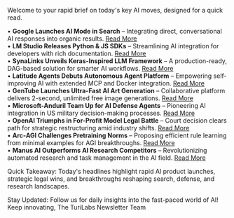 Welcome to your rapid brief on today's key AI moves, designed for a quick read.

• **Google Launches AI Mode in Search** – Integrating direct, conversational AI responses into organic results. [Read More](https://blog.google/products/search/ai-mode-search/)  
• **LM Studio Releases Python & JS SDKs** – Streamlining AI integration for developers with rich documentation. [Read More](https://lmstudio.ai/blog/introducing-lmstudio-sdk)  
• **SynaLinks Unveils Keras-Inspired LLM Framework** – A production-ready, DAG-based solution for smarter AI workflows. [Read More](https://github.com/SynaLinks/synalinks)  
• **Latitude Agents Debuts Autonomous Agent Platform** – Empowering self-improving AI with extended MCP and Docker integration. [Read More](https://latitude.so/agents)  
• **GenTube Launches Ultra-Fast AI Art Generation** – Collaborative platform delivers 2-second, unlimited free image generations. [Read More](https://www.gentube.app/?_cid=np)  
• **Microsoft-Anduril Team Up for AI Defense Agents** – Pioneering AI integration in US military decision-making processes. [Read More](https://scale.com/blog/thunderforge-ai-for-american-defense)  
• **OpenAI Triumphs in For-Profit Model Legal Battle** – Court decision clears path for strategic restructuring amid industry shifts. [Read More](https://www.cnbc.com/2025/03/04/judge-denies-musk-attempt-to-block-openai-from-becoming-for-profit-.html)  
• **Arc‑AGI Challenges Pretraining Norms** – Proposing efficient rule learning from minimal examples for AGI breakthroughs. [Read More](https://twitter.com/LiaoIsaac91893/status/1896944891319742499)  
• **Manus AI Outperforms AI Research Competitors** – Revolutionizing automated research and task management in the AI field. [Read More](https://manus.im/)

Quick Takeaway: Today's headlines highlight rapid AI product launches, strategic legal wins, and breakthroughs reshaping search, defense, and research landscapes.

Stay Updated: Follow us for daily insights into the fast-paced world of AI! Keep innovating, The TuriLabs Newsletter Team